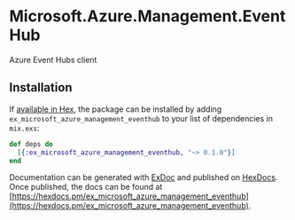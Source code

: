 # Microsoft.Azure.Management.EventHub

Azure Event Hubs client

## Installation

If [available in Hex](https://hex.pm/docs/publish), the package can be installed
by adding `ex_microsoft_azure_management_eventhub` to your list of dependencies in `mix.exs`:

```elixir
def deps do
  [{:ex_microsoft_azure_management_eventhub, "~> 0.1.0"}]
end
```

Documentation can be generated with [ExDoc](https://github.com/elixir-lang/ex_doc)
and published on [HexDocs](https://hexdocs.pm). Once published, the docs can
be found at [https://hexdocs.pm/ex_microsoft_azure_management_eventhub](https://hexdocs.pm/ex_microsoft_azure_management_eventhub).
